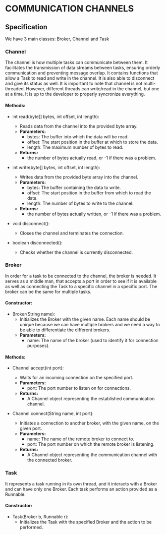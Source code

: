 # COMMUNICATION CHANNELS
## Specification
We have 3 main classes: Broker, Channel and Task

### Channel
The channel is how multiple tasks can communicate between them. It facilitates the transmission of data streams between tasks, ensuring orderly communication and preventing message overlap. It contains functions that allow a Task to read and write in the channel. It is also able to disconnect and give its status as well. It is important to note that channel is not multi-threaded. However, different threads can write/read in the channel, but one at a time. It is up to the developer to properly syncronize everything.

#### Methods:
- int read(byte[] bytes, int offset, int length):
  - Reads data from the channel into the provided byte array.
  - **Parameters:**
    - bytes: The buffer into which the data will be read.
    - offset: The start position in the buffer at which to store the data.
    - length: The maximum number of bytes to read.
  - **Returns:**
    - the number of bytes actually read, or -1 if there was a problem.

- int write(byte[] bytes, int offset, int length):
  - Writes data from the provided byte array into the channel.
  - **Parameters:**
    - bytes: The buffer containing the data to write.
    - offset: The start position in the buffer from which to read the data.
    - length: The number of bytes to write to the channel.
  - **Returns:**
    - the number of bytes actually written, or -1 if there was a problem.

- void disconnect():
  - Closes the channel and terminates the connection.

- boolean disconnected():
  - Checks whether the channel is currently disconnected.



### Broker
In order for a task to be connected to the channel, the broker is needed. It serves as a middle man, that accepts a port in order to see if it is available as well as connecting the Task to a specific channel in a specific port. The broker can be the same for multiple tasks. 

#### Constructor:
- Broker(String name): 
  - Initializes the Broker with the given name. Each name should be unique because we can have multiple brokers and we need a way to be able to differentiate the different brokers. 
  - **Parameters:**
    - name: The name of the broker (used to identify it for connection purposes).

#### Methods:
- Channel accept(int port): 
  - Waits for an incoming connection on the specified port.
  - **Parameters:**
    - port: The port number to listen on for connections.
  - **Returns:**
    - A Channel object representing the established communication channel.

- Channel connect(String name, int port): 
  - Initiates a connection to another broker, with the given name, on the given port.
  - **Parameters:**
    - name: The name of the remote broker to connect to.
    - port: The port number on which the remote broker is listening.
  - **Returns:**
    - A Channel object representing the communication channel with the connected broker.



### Task
It represents a task running in its own thread, and it interacts with a Broker and can have only one Broker. Each task performs an action provided as a Runnable.

#### Constructor:
- Task(Broker b, Runnable r):
  - Initializes the Task with the specified Broker and the action to be performed.

